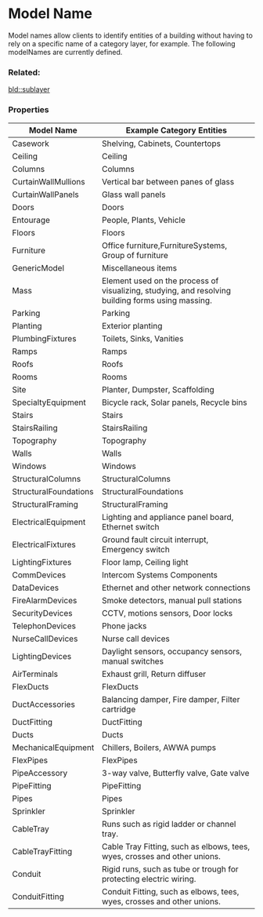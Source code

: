 # Model Name

Model names allow clients to identify entities of a building without having to rely on a specific name of a category layer, for example. The following modelNames are currently defined.

### Related:

[bld::sublayer](sublayer.bld.md)
### Properties

| Model Name | Example Category Entities |
| --- | --- |
| Casework | Shelving, Cabinets, Countertops |
|Ceiling	|Ceiling|
|Columns	|Columns|
|CurtainWallMullions|	Vertical bar between panes of glass|
|CurtainWallPanels|	Glass wall panels|
|Doors|	Doors|
|Entourage|	People, Plants, Vehicle|
|Floors	|Floors|
|Furniture|	Office furniture,FurnitureSystems, Group of furniture|
|GenericModel|	Miscellaneous items|
|Mass|Element used on the process of visualizing, studying, and resolving building forms using massing.|
|Parking|	Parking|
|Planting	|Exterior planting|
|PlumbingFixtures	|Toilets, Sinks, Vanities|
|Ramps	|Ramps|
|Roofs|	Roofs|
|Rooms|Rooms|
|Site|	Planter, Dumpster, Scaffolding|
|SpecialtyEquipment|	Bicycle rack, Solar panels, Recycle bins|
|Stairs|	Stairs|
|StairsRailing|	StairsRailing|
|Topography	|Topography|
|Walls|	Walls|
|Windows|	Windows|
|StructuralColumns|	StructuralColumns|
|StructuralFoundations|	StructuralFoundations|
|StructuralFraming|	StructuralFraming|
|ElectricalEquipment|Lighting and appliance panel board, Ethernet switch|
|ElectricalFixtures	|Ground fault circuit interrupt, Emergency switch|
|LightingFixtures|Floor lamp, Ceiling light|
|CommDevices| Intercom Systems Components |
|DataDevices|Ethernet and other network connections|
|FireAlarmDevices|Smoke detectors, manual pull stations|
|SecurityDevices|CCTV, motions sensors, Door locks|
|TelephonDevices|Phone jacks|
|NurseCallDevices|Nurse call devices|
|LightingDevices|Daylight sensors, occupancy sensors, manual switches|
|AirTerminals	|Exhaust grill, Return diffuser|
|FlexDucts|	FlexDucts|
|DuctAccessories|Balancing damper, Fire damper, Filter cartridge|
|DuctFitting|DuctFitting|
|Ducts|	Ducts|
|MechanicalEquipment|Chillers, Boilers, AWWA pumps|
|FlexPipes|FlexPipes|
|PipeAccessory|	3-way valve, Butterfly valve, Gate valve|
|PipeFitting	|PipeFitting|
|Pipes|	Pipes|
|Sprinkler|	Sprinkler|
|CableTray|Runs such as rigid ladder or channel tray.|
|CableTrayFitting|Cable Tray Fitting, such as elbows, tees, wyes, crosses and other unions.|
|Conduit|Rigid runs, such as tube or trough for protecting electric wiring.|
|ConduitFitting|Conduit Fitting, such as elbows, tees, wyes, crosses and other unions.|
